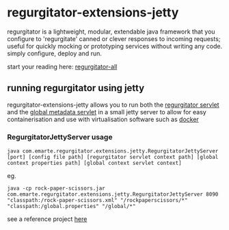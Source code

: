 # regurgitator-extensions-jetty

regurgitator is a lightweight, modular, extendable java framework that you configure to 'regurgitate' canned or clever responses to incoming requests; useful for quickly mocking or prototyping services without writing any code. simply configure, deploy and run.

start your reading here: [regurgitator-all](http://github.com/talmeym/regurgitator-all#regurgitator)

## running regurgitator using jetty

regurgitator-extensions-jetty allows you to run both the [regurgitator servlet](https://github.com/talmeym/regurgitator-extensions-web#regurgitator-servlet) and the [global metadata servlet](https://github.com/talmeym/regurgitator-extensions-web#global-metadata-servlet) in a small jetty server to allow for easy containerisation and use with virtualisation software such as [docker](https://www.docker.com)

### RegurgitatorJettyServer usage

```java com.emarte.regurgitator.extensions.jetty.RegurgitatorJettyServer [port] [config file path] [regurgitator servlet context path] [global context properties path] [global context servlet context]```

eg.

```java -cp rock-paper-scissors.jar com.emarte.regurgitator.extensions.jetty.RegurgitatorJettyServer 8090 "classpath:/rock-paper-scissors.xml" "/rockpaperscissors/*" "classpath:/global.properties" "/global/*"```

see a reference project [here](https://github.com/talmeym/rock-paper-scissors/blob/master/Dockerfile)
